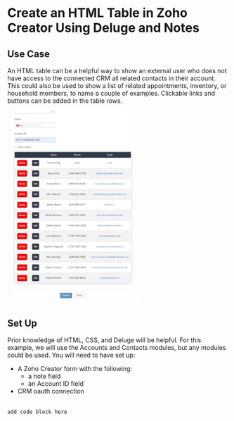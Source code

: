 # Create an HTML Table in Zoho Creator Using Deluge and Notes

## Use Case
An HTML table can be a helpful way to show an external user who does not have access to the connected CRM all related contacts in their account. This could also be used to show a list of related appointments, inventory, or household members, to name a couple of examples. Clickable links and buttons can be added in the table rows.

<img src="table.PNG" width="300">

## Set Up
Prior knowledge of HTML, CSS, and Deluge will be helpful. For this example, we will use the Accounts and Contacts modules, but any modules could be used. 
You will need to have set up:

* A Zoho Creator form with the following:
  * a note field
  * an Account ID field
* CRM oauth connection



```

add code block here

```
